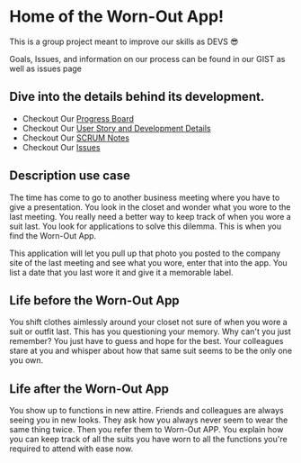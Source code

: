 # Home of the Worn-Out App!

This is a group project meant to improve our skills as DEVS 😎

Goals, Issues, and information on our process can be found in our GIST as well as issues page

## Dive into the details behind its development.

* Checkout Our [Progress Board](https://github.com/users/FlameRender/projects/1) 
* Checkout Our [User Story and Development Details](https://gist.github.com/FlameRender/bea3fca3546f3b9422d55f65feda8669#feature-goals)
* Checkout Our [SCRUM Notes](https://github.com/FlameRender/worn-out/wiki)
* Checkout Our [Issues](https://github.com/FlameRender/worn-out/issues)

## Description use case
The time has come to go to another business meeting where you have to give a presentation. You look in the closet and wonder what you wore
to the last meeting. You really need a better way to keep track of when you wore a suit last. You look for applications to solve this dilemma.
This is when you find the Worn-Out App. 

This application will let you pull up that photo you posted to the company site of the last meeting and see what you wore, enter that into the app. 
You list a date that you last wore it and give it a memorable label. 


## Life before the Worn-Out App
You shift clothes aimlessly around your closet not sure of when you wore a suit or outfit last.
This has you questioning your memory. Why can't you just remember? You just have to guess and hope for the best. 
Your colleagues stare at you and whisper about how that same suit seems to be the only one you own. 

## Life after the Worn-Out App
You show up to functions in new attire. Friends and colleagues are always seeing you in new looks. They ask how you always never 
seem to wear the same thing twice. Then you refer them to Worn-Out APP. You explain how you can keep track of all the suits you have worn 
to all the functions you're required to attend with ease now.



